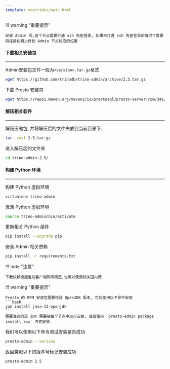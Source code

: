 ```yaml
---
template: overrides/main.html
---
```


!!! warning "重要提示"

    安装 Admin 后,各个节点需要打通 ssh 免密登录, 如果未打通 ssh 免密登录的情况下需要将连接私钥上传到 Admin 节点相应的位置

#### 下载相关安装包

---

Admin安装包文件一般为`<version>.tar.gz`格式.

```bash
wget https://github.com/trinodb/trino-admin/archive/2.5.tar.gz
```

下载 Presto 安装包

```bash
wget https://repo1.maven.org/maven2/io/prestosql/presto-server-rpm/341/presto-server-rpm-341.rpm
```

#### 解压相关软件

---

解压压缩包, 并将解压后的文件夹放到当前目录下.

```bash
tar -zxvf 2.5.tar.gz
```

进入解压后的文件夹

```bash
cd trino-admin-2.5/
```

#### 构建 Python 环境

---

构建 Python 虚拟环境

```bash
virtualenv trino-admin
```

激活 Python 虚拟环境

```bash
source trino-admin/bin/activate
```

更新相关 Python 组件

```bash
pip install --upgrade pip
```

安装 Admin 相关依赖

```bash
pip install -r requirements.txt
```

!!! note "注意"

    下载依赖根据当前客户端网络而定,也可以使用相关国内源.

!!! warning "重要提示"

    Presto 的 RPM 安装包需要校验 OpenJDK 版本, 可以使用以下命令安装
    ```bash
    yum install java-11-openjdk
    ```
    需要注意的是 JDK 需要在每个节点中进行安装, 或者使用 `presto-admin package install xxx` 方式安装.

我们可以使用以下命令测试安装是否成功

```bash
presto-admin --version
```

返回类似以下的版本号标记安装成功

```bash
presto-admin 2.5
```
